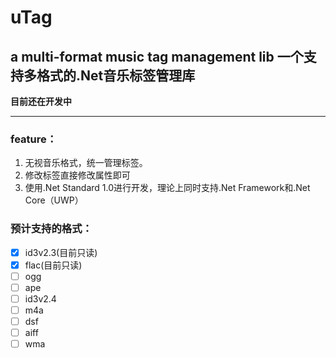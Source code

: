 # uTag

## a multi-format music tag management lib 一个支持多格式的.Net音乐标签管理库

**目前还在开发中**

 ---
 
### feature：

1.  无视音乐格式，统一管理标签。
2. 修改标签直接修改属性即可
3. 使用.Net Standard 1.0进行开发，理论上同时支持.Net Framework和.Net Core（UWP）

### 预计支持的格式：

- [x] id3v2.3(目前只读)
- [x] flac(目前只读)
- [ ] ogg
- [ ] ape
- [ ] id3v2.4
- [ ] m4a
- [ ] dsf
- [ ] aiff
- [ ] wma
